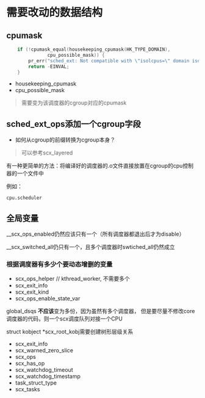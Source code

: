 # 需要改动的数据结构

## cpumask

```c
	if (!cpumask_equal(housekeeping_cpumask(HK_TYPE_DOMAIN),
			   cpu_possible_mask)) {
		pr_err("sched_ext: Not compatible with \"isolcpus=\" domain isolation");
		return -EINVAL;
	}
```
- housekeeping_cpumask
- cpu_possible_mask

> 需要变为该调度器的cgroup对应的cpumask

## sched_ext_ops添加一个cgroup字段

- 如何从cgroup的前缀转换为cgroup本身？

> 可以参考scx_layered

有一种更简单的方法：将编译好的调度器的.o文件直接放置在cgroup的cpu控制器的一个文件中

例如：
```
cpu.scheduler
```

## 全局变量

__scx_ops_enabled仍然应该只有一个（所有调度器都退出后才为disable）

__scx_switched_all仍只有一个，且多个调度器时swtiched_all仍然成立

### 根据调度器有多少个要动态增删的变量

- scx_ops_helper	// kthread_worker, 不需要多个
- scx_exit_info
- scx_exit_kind
- scx_ops_enable_state_var

global_dsqs **不应该**变为多份，因为虽然有多个调度器，
但是要尽量不修改core调度器的代码，则一个scx调度队列对接一个CPU

struct kobject *scx_root_kobj需要创建树形层级关系

- scx_exit_info
- scx_warned_zero_slice
- scx_ops
- scx_has_op
- scx_watchdog_timeout
- scx_watchdog_timestamp
- task_struct_type
- scx_tasks
